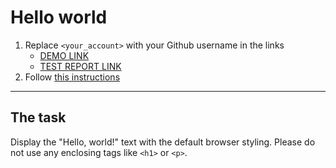 # Hello world
1. Replace `<your_account>` with your Github username in the links
    - [DEMO LINK](https://YuriiRysyn.github.io/layout_hello-world/) <br>
    - [TEST REPORT LINK](https://YuriiRysyn.github.io/layout_hello-world/report/html_report/)
2. Follow [this instructions](https://mate-academy.github.io/layout_task-guideline/)
___

## The task
Display the "Hello, world!" text with the default browser styling. Please do not
use any enclosing tags like `<h1>` or `<p>`.
